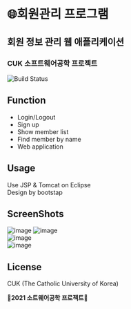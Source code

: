 # 🌐회원관리 프로그램
## 회원 정보 관리 웹 애플리케이션
### CUK 소프트웨어공학 프로젝트
![Build Status](https://img.shields.io/badge/-JAVA-F26D85)


## Function
- Login/Logout
- Sign up
- Show member list
- Find member by name
- Web application

## Usage
Use JSP & Tomcat on Eclipse <br>
Design by bootstap

## ScreenShots
![image](https://user-images.githubusercontent.com/73006274/132123608-42acb741-45fe-48fb-aba6-d77ec980fb23.png)
![image](https://user-images.githubusercontent.com/73006274/132123632-addb79c3-f33a-4c1c-95e2-bb452ab301d2.png)<br>
![image](https://user-images.githubusercontent.com/73006274/132123644-6efffaf9-bd44-49f8-8a74-328bab00df35.png)<br>
![image](https://user-images.githubusercontent.com/73006274/132123655-700be890-ead8-402c-b63a-67c6aceb2f62.png)


## License

CUK (The Catholic University of Korea)

**🤍2021 소트웨어공학 프로젝트🤍**



